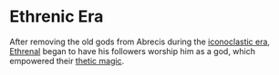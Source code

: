 # Ethrenic Era

After removing the old gods from Abrecis during the [iconoclastic era](iconoclastic.md), [Ethrenal](../figures/ethrenal.md) began to have his followers worship him as a god, which empowered their [thetic magic](../magic.md#thetic).